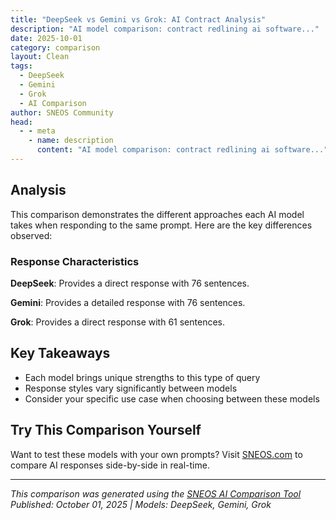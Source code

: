 ```yaml
---
title: "DeepSeek vs Gemini vs Grok: AI Contract Analysis"
description: "AI model comparison: contract redlining ai software..."
date: 2025-10-01
category: comparison
layout: Clean
tags:
  - DeepSeek
  - Gemini
  - Grok
  - AI Comparison
author: SNEOS Community
head:
  - - meta
    - name: description
      content: "AI model comparison: contract redlining ai software..."
---
```


<ChatComparison
  title="DeepSeek vs Gemini vs Grok: AI Contract Analysis"
  prompt="contract redlining ai software"
  :responses='{
    "DeepSeek": "Of course. This is a fantastic and rapidly evolving area of AI application. Let\u0027s break down \u0022contract redlining AI software\u0022 in detail.\n\n### What is Contract Redlining AI Software?\n\nAt its core, this software uses Artificial Intelligence (AI), specifically Natural Language Processing (NLP) and Machine Learning (ML), to automate and enhance the process of reviewing and marking up contracts.\n\n**Traditional Redlining:** A lawyer or contract manager manually reads a contract, identifies non-standard, risky, or non-compliant clauses, and \u0022redlines\u0022 them (using Microsoft Word\u0027s Track Changes) with suggested edits and comments.\n\n**AI-Powered Redlining:** The AI scans the contract in seconds, compares it against a pre-defined set of rules (playbooks) and a database of best practices, and automatically highlights deviations, suggests alternative language, and explains the risks.\n\n---\n\n### Key Features and Capabilities\n\nModern contract redlining AI platforms typically offer:\n\n1.  **Automated Clause Identification \u0026 Extraction:** The AI parses the contract to find and label all standard clauses (e.g., \u0022Limitation of Liability,\u0022 \u0022Indemnification,\u0022 \u0022Termination\u0022).\n2.  **Risk Assessment \u0026 Scoring:** It assigns a risk score (e.g., High, Medium, Low) to the contract as a whole and to individual clauses, helping reviewers prioritize their attention.\n3.  **Playbook-Driven Analysis:** This is the heart of the system. You can \u0022teach\u0022 the AI your company\u0027s legal and business standards. For example:\n    *   *Rule:* \u0022Our standard limitation of liability cap is the total contract value.\u0022\n    *   *AI Action:* If the contract has an unlimited liability clause, the AI flags it as **high risk** and suggests your standard language.\n4.  **Smart Suggestions \u0026 Pre-Approved Fallbacks:** The AI doesn\u0027t just point out problems; it suggests specific, pre-vetted alternative language to fix them. It can also offer a series of fallback positions for negotiations.\n5.  **Context-Aware Explanations:** The AI provides plain-English explanations of *why* a clause is risky, referencing relevant laws, regulations, or internal policies.\n6.  **Comparison Against Precedents:** The software can compare a new contract against a library of your previously executed \u0022gold standard\u0022 agreements to spot deviations.\n7.  **Integration with Word and CLMs:** Many tools work as an add-in within Microsoft Word, right in the familiar redlining environment. They also integrate with Contract Lifecycle Management (CLM) systems for an end-to-end workflow.\n\n---\n\n### Top Players in the Market\n\nThe market is crowded, but here are some of the leading and most recognized vendors:\n\n| Company | Key Strengths \u0026 Focus |\n| :--- | :--- |\n| **Kira Systems** (now part of Litera) | A pioneer in the space. Known for high accuracy in clause identification, especially for complex M\u0026A due diligence. Strong playbook customization. |\n| **LawGeex** | Focuses heavily on automating the review of routine contracts (e.g., NDAs, procurement agreements). Known for its user-friendly interface and clear risk scoring. |\n| **LinkSquares** | More than just redlining; it\u0027s a full CLM. Its AI is used for post-signature analysis and extracting data from existing contract portfolios, as well as for new reviews. |\n| **SirionLabs** | Specializes in high-value, complex contracts like strategic sourcing and supplier agreements. Strong in performance and obligation tracking post-signature. |\n| **Lexion** (acquired by Ironclad) | Combines AI review with a streamlined workflow and CLM, popular with legal ops teams. Focuses on practicality and speed for sales and procurement contracts. |\n| **Evisort** | Another AI-powered CLM that offers strong redlining and analysis features, with good integration capabilities. |\n| **BlackBoiler** | Unique for its \u0022automatic redlining\u0022 approach. It actively edits the document in Word\u0027s Track Changes with your preferred language, rather than just making suggestions in a sidebar. |\n\n---\n\n### Benefits of Using AI for Redlining\n\n*   **Massive Efficiency Gains:** Reduces contract review time from hours/days to minutes. Legal teams can focus on high-value, strategic work instead of routine reviews.\n*   **Improved Accuracy \u0026 Consistency:** Eliminates human error and ensures every contract is checked against the same standard playbook, reducing risk.\n*   **Empowerment of Business Teams:** Sales, procurement, and other business users can get initial reviews on standard contracts, speeding up deal cycles while staying within guardrails.\n*   **Faster Deal Velocity:** Contracts get signed quicker, directly impacting revenue and business operations.\n*   **Enhanced Risk Management:** Proactively identifies non-standard and risky terms that a busy human might overlook.\n\n---\n\n### Limitations and Considerations\n\n*   **Not a Replacement for Lawyers:** AI is a powerful **assistant**, not a replacement for legal judgment. It excels at finding deviations but may not understand nuanced business contexts or complex, novel provisions. A final human review is always essential.\n*   **Implementation \u0026 Training:** The AI needs to be trained on your specific playbooks and contract history. This requires an upfront investment of time and expertise.\n*   **Cost:** These platforms can be expensive, making them more suitable for organizations with a high volume of contracts.\n*   **Handling Ambiguity:** AI can struggle with highly ambiguous language, cross-referential clauses, or entirely new types of clauses it hasn\u0027t seen before.\n\n### How to Choose the Right Software\n\n1.  **Identify Your Pain Points:** Are you reviewing 1000s of NDAs? Complex supplier agreements? Sales contracts? Your primary use case will guide your choice.\n2.  **Volume of Contracts:** High volume justifies a more robust, automated system.\n3.  **Integration Needs:** Does it need to plug into your Salesforce, DocuSign, or existing CLM?\n4.  **Ease of Use:** Who will be the primary user? Lawyers or business people? The interface should be tailored to them.\n5.  **Request a Pilot/Demo:** Always test the software with a sample of your *own* contracts. This is the best way to gauge its accuracy and usefulness for your specific needs.\n\nIn summary, **contract redlining AI software is a transformative technology that automates the tedious parts of contract review, standardizes risk assessment, and accelerates business, all while keeping a human lawyer firmly in the loop for final decision-making.**",
    "Gemini": "The development of AI software for contract redlining, especially when considering the historical context of redlining, requires extreme caution and a commitment to ethical and responsible AI development.  Here\u0027s a breakdown of the potential benefits, risks, and crucial considerations:\n\n**What is Contract Redlining and How Can AI Help?**\n\n*   **Contract Redlining:**  The process of reviewing and editing contract drafts, marking changes (additions, deletions, modifications) and providing comments for negotiation. It\u0027s typically a time-consuming and detail-oriented task done by lawyers or legal professionals.\n\n*   **How AI Can Help:**\n\n    *   **Efficiency:** AI can automate the initial review process, identifying potential issues, clauses that deviate from company standards, and inconsistencies. This frees up human lawyers to focus on more complex legal reasoning and negotiation.\n    *   **Consistency:** AI can enforce consistent application of company policies and legal requirements across all contracts.\n    *   **Risk Identification:** AI can analyze contracts to identify potential risks, such as unfavorable terms, missing clauses, or non-compliance with regulations.\n    *   **Knowledge Management:** AI can learn from past contracts and negotiations, providing insights into optimal terms and strategies.\n    *   **Improved Accuracy:**  Reduce human error in identifying non-standard clauses and potential issues.\n\n**The \u0022Redlining\u0022 History and the Potential for Harm**\n\n*   **Historical Redlining:** In the United States, \u0022redlining\u0022 refers to the discriminatory practice of denying services (e.g., loans, insurance) to residents of certain neighborhoods based on race or ethnicity. These neighborhoods were often marked with red lines on maps. This practice has had devastating and long-lasting impacts on communities of color, contributing to wealth inequality and segregation.\n\n*   **The Risk with AI:**  AI systems trained on biased historical data can perpetuate and amplify discriminatory practices, even unintentionally.  If an AI system is trained on contract data that reflects historical patterns of discrimination (e.g., contracts with less favorable terms for businesses in certain zip codes), it could learn to recommend or perpetuate those same biases.\n\n**Ethical Considerations and Mitigation Strategies**\n\nHere are critical steps to avoid perpetuating discrimination and ensure responsible AI development:\n\n1.  **Data Auditing and Bias Mitigation:**\n\n    *   **Comprehensive Data Audit:** Conduct a thorough audit of the training data to identify potential sources of bias, including historical trends, demographic skews, and biased language.\n    *   **Data Balancing and Augmentation:**  Balance the training data to ensure representation from diverse populations and geographies. Augment the data with synthetic examples to address underrepresentation.\n    *   **Bias Detection Algorithms:**  Employ bias detection algorithms to identify and mitigate biases in the training data and the AI model itself.  Tools like Fairlearn or AI Fairness 360 can be helpful.\n    *   **\u0022Adversarial Debasing\u0022**:  Actively try to \u0022trick\u0022 the AI into making discriminatory decisions during development.  Then, adjust the model to prevent this.\n\n2.  **Algorithmic Transparency and Explainability:**\n\n    *   **Explainable AI (XAI):**  Design the AI system to be explainable, so that users can understand the reasons behind its recommendations. This allows for auditing and identification of potential biases. Use techniques like LIME or SHAP.\n    *   **Transparency in Decision-Making:**  Clearly document the AI\u0027s decision-making process and the factors that influence its recommendations.  Avoid \u0022black box\u0022 approaches.\n\n3.  **Human Oversight and Control:**\n\n    *   **Human-in-the-Loop:**  Maintain human oversight and control over the AI system\u0027s recommendations. Legal professionals should review and validate the AI\u0027s suggestions before they are implemented. The AI should be an assistant, *not* an autonomous decision-maker.\n    *   **Escalation Protocols:**  Establish clear escalation protocols for situations where the AI identifies potential issues that require human judgment.\n\n4.  **Fairness Metrics and Monitoring:**\n\n    *   **Define Fairness Metrics:**  Establish clear fairness metrics to measure the AI system\u0027s performance across different demographic groups.  Consider different definitions of fairness (e.g., equal opportunity, equal outcome) and choose the most appropriate metrics for the context.\n    *   **Ongoing Monitoring:**  Continuously monitor the AI system\u0027s performance to detect and address any emerging biases.  Implement a feedback loop to incorporate human feedback and improve the AI\u0027s accuracy and fairness over time.\n    *   **Regular Audits:**  Conduct regular independent audits of the AI system to ensure it is operating fairly and ethically.\n\n5.  **Legal and Regulatory Compliance:**\n\n    *   **Compliance with Anti-Discrimination Laws:**  Ensure that the AI system complies with all applicable anti-discrimination laws and regulations (e.g., Fair Housing Act, Equal Credit Opportunity Act).\n    *   **Data Privacy:**  Protect the privacy of sensitive data used to train and operate the AI system.\n\n6.  **Ethical AI Framework:**\n\n    *   **Adopt an Ethical AI Framework:**  Develop and implement an ethical AI framework that guides the development and deployment of the AI system. This framework should address issues such as fairness, transparency, accountability, and human oversight.\n\n**Specific Technical Considerations:**\n\n*   **Natural Language Processing (NLP):** The core technology. Use state-of-the-art NLP models like BERT, RoBERTa, or newer transformer architectures specifically fine-tuned for legal text.\n*   **Named Entity Recognition (NER):**  Identify key entities in the contract (parties, dates, locations, monetary amounts).\n*   **Relationship Extraction:**  Identify relationships between entities (e.g., \u0022Party A agrees to pay Party B $X\u0022).\n*   **Clause Classification:**  Classify clauses into categories (e.g., indemnity, termination, governing law).\n*   **Similarity Analysis:**  Compare contract clauses to standard clauses and identify deviations.\n*   **Machine Learning (ML) for Risk Assessment:** Train ML models to predict the risk associated with different contract terms, based on historical data and legal precedents.\n*   **Knowledge Graph:**  Build a knowledge graph to represent the relationships between legal concepts, clauses, and regulations.\n\n**Example Use Case and Bias Concerns:**\n\nLet\u0027s say you\u0027re building an AI to redline loan agreements.  The AI might analyze:\n\n*   Interest rates\n*   Collateral requirements\n*   Repayment terms\n\nIf the training data primarily includes loan agreements for businesses in wealthy, predominantly white neighborhoods, the AI might:\n\n*   Flag *any* deviation from those terms as \u0022high risk\u0022 when analyzing a loan agreement from a business in a low-income, minority neighborhood.\n*   Unjustly recommend higher interest rates or more stringent collateral requirements for businesses in those areas.\n\n**Therefore, the development of such software requires constant vigilance, rigorous testing, and a strong commitment to fairness and equity.**\n\n**Conclusion:**\n\nContract redlining AI has the potential to significantly improve efficiency and accuracy in the legal field. However, it is crucial to address the ethical risks associated with perpetuating historical biases. By following the mitigation strategies outlined above, developers can create AI systems that are fair, transparent, and accountable, and that contribute to a more just and equitable legal system. Failure to address these risks could lead to the reinforcement of discriminatory practices and the further marginalization of vulnerable communities. This is not simply a technical problem, but a social and ethical imperative.  Always prioritize human oversight and ensure that the AI is used to *augment* human expertise, not to replace it.\n",
    "Grok": "Contract redlining AI software refers to tools powered by artificial intelligence (AI) that assist in the review, analysis, and revision of legal contracts. These tools are designed to streamline the contract negotiation process by identifying key clauses, flagging potential risks, suggesting edits, and automating the \u0022redlining\u0022 process (marking changes or comments in a contract draft). They are widely used by legal teams, contract managers, and businesses to save time, reduce errors, and ensure compliance.\n\n### Features of Contract Redlining AI Software\n1. **Clause Identification and Analysis**: Automatically detects and categorizes key clauses (e.g., termination, liability, payment terms) and compares them against standard templates or benchmarks.\n2. **Risk Detection**: Highlights potential legal, financial, or operational risks in contract language.\n3. **Automated Suggestions**: Provides recommended edits or alternative wording based on best practices, company policies, or legal standards.\n4. **Version Tracking**: Manages multiple versions of a contract, showing changes made by different parties (redlining and commenting).\n5. **Compliance Checks**: Ensures contracts adhere to relevant laws, regulations, and internal guidelines.\n6. **Integration**: Often integrates with contract management systems, word processors (e.g., Microsoft Word), and collaboration tools.\n7. **Natural Language Processing (NLP)**: Uses AI to understand and interpret legal language, even in complex or non-standard contracts.\n8. **Collaboration Tools**: Facilitates real-time collaboration between parties by allowing comments, approvals, and negotiations within the platform.\n\n### Benefits\n- **Time Efficiency**: Reduces manual review time by automating repetitive tasks.\n- **Accuracy**: Minimizes human error in identifying problematic terms or clauses.\n- **Cost Savings**: Decreases the need for extensive legal reviews by flagging issues early.\n- **Scalability**: Handles large volumes of contracts, ideal for enterprises with frequent negotiations.\n- **Consistency**: Ensures uniform application of company policies or legal standards across contracts.\n\n### Popular Contract Redlining AI Software\n1. **Kira Systems**: Uses AI to extract and analyze contract data, identify risks, and assist with redlining.\n2. **ContractPodAi**: Combines AI with contract lifecycle management (CLM) to automate reviews and redlining processes.\n3. **LawGeex**: Automates contract review and redlining by comparing documents to predefined rules and guidelines.\n4. **eBrevia**: Focuses on extracting data and identifying key issues in contracts for redlining and negotiation.\n5. **Ironclad**: A CLM platform with AI-powered redlining and workflow automation for faster contract turnaround.\n6. **DocuSign CLM (Contract Lifecycle Management)**: Offers AI-driven insights and redlining capabilities integrated with e-signature tools.\n7. **ThoughtRiver**: Specializes in pre-signature contract analysis, risk assessment, and automated redlining.\n\n### How to Choose the Right Software\n- **Use Case**: Determine if you need a standalone redlining tool or a full CLM platform.\n- **Integration**: Check compatibility with existing systems (e.g., CRM, ERP, or document management tools).\n- **Customization**: Look for software that allows tailoring to your company\u2019s specific policies or industry regulations.\n- **Ease of Use**: Ensure the interface is user-friendly for both legal and non-legal staff.\n- **Pricing**: Evaluate costs based on features, number of users, and contract volume.\n- **Security**: Confirm robust data protection and compliance with GDPR, HIPAA, or other relevant standards.\n\n### Limitations\n- **Complex Language**: AI may struggle with highly nuanced or ambiguous legal language.\n- **Contextual Understanding**: Tools might miss context-specific risks that require human judgment.\n- **Dependency on Training Data**: Performance depends on the quality and relevance of the data used to train the AI.\n- **Not a Substitute for Lawyers**: While helpful, these tools should complement, not replace, legal expertise for critical contracts.\n\n### Future Trends\n- Increased use of generative AI (e.g., drafting contract clauses from scratch).\n- Enhanced integration with blockchain for secure contract execution.\n- Greater focus on multi-language support for global businesses.\n- Deeper personalization through machine learning based on user feedback and contract history.\n\nIf you\u0027re looking for a specific tool or have a particular use case in mind, let me know, and I can provide more tailored recommendations or insights!"
  }'
  published-date="21:09"
/>

## Analysis

This comparison demonstrates the different approaches each AI model takes when responding to the same prompt. Here are the key differences observed:

### Response Characteristics

**DeepSeek**: Provides a direct response with 76 sentences. 

**Gemini**: Provides a detailed response with 76 sentences. 

**Grok**: Provides a direct response with 61 sentences. 

## Key Takeaways

- Each model brings unique strengths to this type of query
- Response styles vary significantly between models
- Consider your specific use case when choosing between these models

## Try This Comparison Yourself

Want to test these models with your own prompts? Visit [SNEOS.com](https://sneos.com) to compare AI responses side-by-side in real-time.

---

*This comparison was generated using the [SNEOS AI Comparison Tool](https://sneos.com)*
*Published: October 01, 2025 | Models: DeepSeek, Gemini, Grok*
